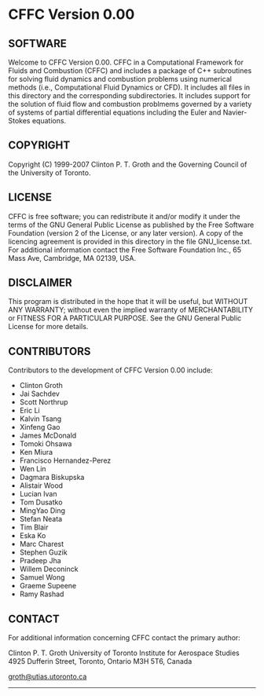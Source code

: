 # CFFC Version 0.00

## SOFTWARE

Welcome to CFFC Version 0.00.  CFFC  in a Computational  Framework  for 
Fluids and Combustion (CFFC) and includes a  package of C++ subroutines 
for  solving fluid  dynamics and combustion  problems  using  numerical
methods  (i.e., Computational  Fluid  Dynamics  or  CFD).  It  includes
all  files in  this directory  and  the  corresponding  subdirectories.
It  includes support  for  the solution  of fluid  flow  and combustion
problmems governed  by a variety  of  systems  of  partial differential
equations  including the Euler and Navier-Stokes equations.

## COPYRIGHT

Copyright (C) 1999-2007 Clinton P. T. Groth and the Governing Council
of the University of Toronto.

## LICENSE

CFFC is free  software;  you  can redistribute  it  and/or  modify  it
under  the  terms of  the GNU  General  Public License as published by
the Free  Software Foundation  (version 2 of the License, or any later 
version).  A  copy  of the  licencing  agreement is  provided in  this
directory in  the  file  GNU_license.txt.   For additional information
contact  the  Free  Software  Foundation Inc., 65 Mass Ave, Cambridge, 
MA 02139, USA.

## DISCLAIMER

This program  is distributed in the  hope that it will  be useful, but
WITHOUT   ANY  WARRANTY;   without  even   the  implied   warranty  of
MERCHANTABILITY  or FITNESS  FOR A  PARTICULAR PURPOSE.   See  the GNU
General Public License for more details.

## CONTRIBUTORS

Contributors to the development of CFFC Version 0.00 include:

- Clinton Groth
- Jai Sachdev
- Scott Northrup
- Eric Li
- Kalvin Tsang
- Xinfeng Gao
- James McDonald
- Tomoki Ohsawa
- Ken Miura
- Francisco Hernandez-Perez
- Wen Lin
- Dagmara Biskupska
- Alistair Wood
- Lucian Ivan
- Tom Dusatko
- MingYao Ding
- Stefan Neata
- Tim Blair
- Eska Ko
- Marc Charest
- Stephen Guzik
- Pradeep Jha
- Willem Deconinck
- Samuel Wong
- Graeme Supeene
- Ramy Rashad

## CONTACT

For additional information concerning CFFC contact the primary author:

Clinton P. T. Groth
University of Toronto Institute for Aerospace Studies
4925 Dufferin Street, Toronto, Ontario
M3H 5T6, Canada

groth@utias.utoronto.ca

----------------------------------------------------------------------- 
